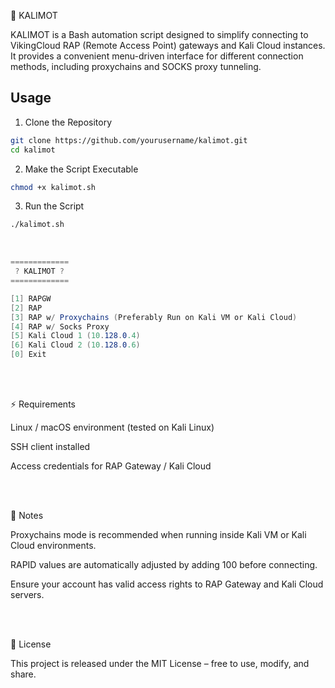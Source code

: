 🥃 KALIMOT

KALIMOT is a Bash automation script designed to simplify connecting to VikingCloud RAP (Remote Access Point) gateways and Kali Cloud instances.
It provides a convenient menu-driven interface for different connection methods, including proxychains and SOCKS proxy tunneling.

## Usage

1. Clone the Repository
```bash
git clone https://github.com/yourusername/kalimot.git
cd kalimot
```
2. Make the Script Executable
```bash
chmod +x kalimot.sh
```
3. Run the Script
```bash
./kalimot.sh
```

<br>

```csharp
=============
 ? KALIMOT ?
=============

[1] RAPGW
[2] RAP
[3] RAP w/ Proxychains (Preferably Run on Kali VM or Kali Cloud)
[4] RAP w/ Socks Proxy
[5] Kali Cloud 1 (10.128.0.4)
[6] Kali Cloud 2 (10.128.0.6)
[0] Exit
```

<br>
<br>

⚡ Requirements

Linux / macOS environment (tested on Kali Linux)

SSH client installed

Access credentials for RAP Gateway / Kali Cloud

<br>
<br>

📌 Notes

Proxychains mode is recommended when running inside Kali VM or Kali Cloud environments.

RAPID values are automatically adjusted by adding 100 before connecting.

Ensure your account has valid access rights to RAP Gateway and Kali Cloud servers.

<br>
<br>

📝 License

This project is released under the MIT License – free to use, modify, and share.
